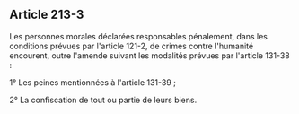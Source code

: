 Article 213-3
----
Les personnes morales déclarées responsables pénalement, dans les conditions
prévues par l'article 121-2, de crimes contre l'humanité encourent, outre
l'amende suivant les modalités prévues par l'article 131-38 :

1° Les peines mentionnées à l'article 131-39 ;

2° La confiscation de tout ou partie de leurs biens.
